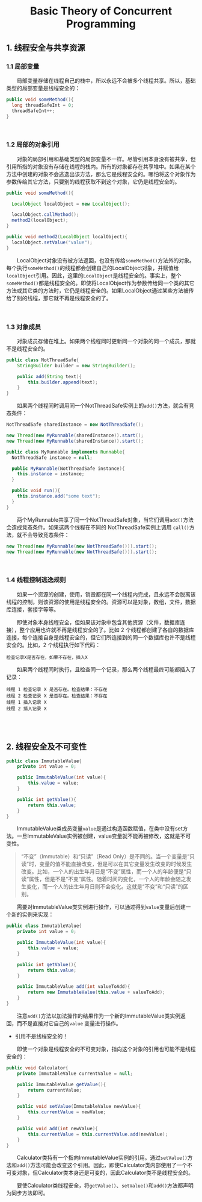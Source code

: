 # <center>Basic Theory of Concurrent Programming</center>



## 1. 线程安全与共享资源
### 1.1 局部变量
&#12288;&#12288;局部变量存储在线程自己的栈中，所以永远不会被多个线程共享。所以，基础类型的局部变量是线程安全的：

``` java
public void someMethod(){
  long threadSafeInt = 0;
  threadSafeInt++;
}
```

<br>


### 1.2 局部的对象引用
&#12288;&#12288;对象的局部引用和基础类型的局部变量不一样。尽管引用本身没有被共享，但引用所指的对象没有存储在线程的栈内。所有的对象都存在共享堆中。如果在某个方法中创建的对象不会逃逸出该方法，那么它是线程安全的。哪怕将这个对象作为参数传给其它方法，只要别的线程获取不到这个对象，它仍是线程安全的。

``` java
public void someMethod(){

  LocalObject localObject = new LocalObject();

  localObject.callMethod();
  method2(localObject);
}

public void method2(LocalObject localObject){
  localObject.setValue("value");
}
```

&#12288;&#12288;LocalObject对象没有被方法返回，也没有传给`someMethod()`方法外的对象。每个执行`someMethod()`的线程都会创建自己的LocalObject对象，并赋值给`localObject`引用。因此，这里的`LocalObject`是线程安全的。事实上，整个`someMethod()`都是线程安全的。即使将LocalObject作为参数传给同一个类的其它方法或其它类的方法时，它仍是线程安全的。如果LocalObject通过某些方法被传给了别的线程，那它就不再是线程安全的了。

<br>


### 1.3 对象成员
&#12288;&#12288;对象成员存储在堆上。如果两个线程同时更新同一个对象的同一个成员，那就不是线程安全的。

``` java
public class NotThreadSafe{
    StringBuilder builder = new StringBuilder();

    public add(String text){
        this.builder.append(text);
    }    
}
```

&#12288;&#12288;如果两个线程同时调用同一个NotThreadSafe实例上的`add()`方法，就会有竞态条件：

``` java
NotThreadSafe sharedInstance = new NotThreadSafe();

new Thread(new MyRunnable(sharedInstance)).start();
new Thread(new MyRunnable(sharedInstance)).start();

public class MyRunnable implements Runnable{
  NotThreadSafe instance = null;

  public MyRunnable(NotThreadSafe instance){
    this.instance = instance;
  }

  public void run(){
    this.instance.add("some text");
  }
}
```

&#12288;&#12288;两个MyRunnable共享了同一个NotThreadSafe对象，当它们调用`add()`方法会造成竞态条件。如果这两个线程在不同的 NotThreadSafe实例上调用 `call()`方法，就不会导致竞态条件：

``` java
new Thread(new MyRunnable(new NotThreadSafe())).start();
new Thread(new MyRunnable(new NotThreadSafe())).start();
```

<br>


### 1.4 线程控制逃逸规则
&#12288;&#12288;如果一个资源的创建，使用，销毁都在同一个线程内完成，且永远不会脱离该线程的控制，则该资源的使用是线程安全的。资源可以是对象，数组，文件，数据库连接，套接字等等。

&#12288;&#12288;即使对象本身线程安全，但如果该对象中包含其他资源（文件，数据库连接），整个应用也许就不再是线程安全的了。比如 2 个线程都创建了各自的数据库连接，每个连接自身是线程安全的，但它们所连接到的同一个数据库也许不是线程安全的。比如，2 个线程执行如下代码：

```
检查记录X是否存在，如果不存在，插入X
```

&#12288;&#12288;如果两个线程同时执行，且检查同一个记录，那么两个线程最终可能都插入了记录：

```
线程 1 检查记录 X 是否存在。检查结果：不存在
线程 2 检查记录 X 是否存在。检查结果：不存在
线程 1 插入记录 X
线程 2 插入记录 X
```

<br></br>



## 2. 线程安全及不可变性

``` java
public class ImmutableValue{
    private int value = 0;

    public ImmutableValue(int value){
        this.value = value;
    }

    public int getValue(){
        return this.value;
    }
}
```

&#12288;&#12288;ImmutableValue类成员变量`value`是通过构造函数赋值，在类中没有set方法。一旦ImmutableValue实例被创建，value变量就不能再被修改，这就是不可变性。

> “不变”（Immutable）和“只读”（Read Only）是不同的。当一个变量是“只读”时，变量的值不能直接改变，但是可以在其它变量发生改变的时候发生改变。比如，一个人的出生年月日是“不变”属性，而一个人的年龄便是“只读”属性，但是不是“不变”属性。随着时间的变化，一个人的年龄会随之发生变化，而一个人的出生年月日则不会变化。这就是“不变”和“只读”的区别。

&#12288;&#12288;需要对ImmutableValue类实例进行操作，可以通过得到`value`变量后创建一个新的实例来实现：

``` java
public class ImmutableValue{
    private int value = 0;

    public ImmutableValue(int value){
        this.value = value;
    }

    public int getValue(){
        return this.value;
    }

    public ImmutableValue add(int valueToAdd){
        return new ImmutableValue(this.value + valueToAdd);
    }
}
```

&#12288;&#12288;注意`add()`方法以加法操作的结果作为一个新的ImmutableValue类实例返回，而不是直接对它自己的`value` 变量进行操作。

* 引用不是线程安全的！

&#12288;&#12288;即使一个对象是线程安全的不可变对象，指向这个对象的引用也可能不是线程安全的：

``` java
public void Calculator{
    private ImmutableValue currentValue = null;

    public ImmutableValue getValue(){
        return currentValue;
    }

    public void setValue(ImmutableValue newValue){
        this.currentValue = newValue;
    }

    public void add(int newValue){
        this.currentValue = this.currentValue.add(newValue);
    }
}
```

&#12288;&#12288;Calculator类持有一个指向ImmutableValue实例的引用。通过`setValue()`方法和`add()`方法可能会改变这个引用。因此，即使Calculator类内部使用了一个不可变对象，但Calculator类本身还是可变的，因此Calculator类不是线程安全的。

&#12288;&#12288;要使Calculator类线程安全，将`getValue()`、`setValue()`和`add()`方法都声明为同步方法即可。


